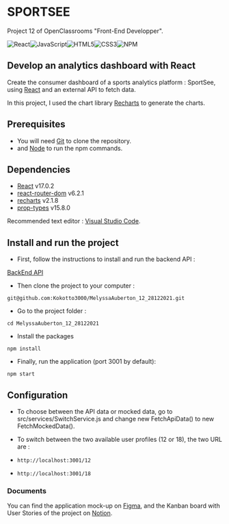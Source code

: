 # SPORTSEE

Project 12 of OpenClassrooms "Front-End Developper".

![React](https://img.shields.io/badge/react-%2320232a.svg?style=for-the-badge&logo=react&logoColor=%2361DAFB)![JavaScript](https://img.shields.io/badge/javascript-%23323330.svg?style=for-the-badge&logo=javascript&logoColor=%23F7DF1E)![HTML5](https://img.shields.io/badge/html5-%23E34F26.svg?style=for-the-badge&logo=html5&logoColor=white)![CSS3](https://img.shields.io/badge/css3-%231572B6.svg?style=for-the-badge&logo=css3&logoColor=white)![NPM](https://img.shields.io/badge/NPM-%23000000.svg?style=for-the-badge&logo=npm&logoColor=white)


## Develop an analytics dashboard with React

Create the consumer dashboard of a sports analytics platform : SportSee, using [React](https://fr.reactjs.org/) and an external API to fetch data.

In this project, I used the chart library [Recharts](https://recharts.org/en-US/) to generate the charts.

## Prerequisites

- You will need [Git](https://git-scm.com/) to clone the repository.
- and [Node](https://nodejs.org/en/) to run the npm commands.

## Dependencies

- [React](https://www.npmjs.com/package/react) v17.0.2
- [react-router-dom](https://www.npmjs.com/package/react-router-dom) v6.2.1
- [recharts](https://www.npmjs.com/package/recharts) v2.1.8
- [prop-types](https://www.npmjs.com/package/prop-types) v15.8.0

Recommended text editor : [Visual Studio Code](https://code.visualstudio.com).

## Install and run the project

- First, follow the instructions to install and run the backend API :

[BackEnd API](https://github.com/Kokotto3000/P9-front-end-dashboard)

- Then clone the project to your computer :

`git@github.com:Kokotto3000/MelyssaAuberton_12_28122021.git`

- Go to the project folder :

`cd MelyssaAuberton_12_28122021`

- Install the packages

`npm install`

- Finally, run the application (port 3001 by default):

`npm start`

## Configuration

- To choose between the API data or mocked data, go to src/services/SwitchService.js and change new FetchApiData() to new FetchMockedData().

- To switch between the two available user profiles (12 or 18), the two URL are :

- `http://localhost:3001/12`
- `http://localhost:3001/18`

### Documents

You can find the application mock-up on [Figma](https://www.figma.com/file/BMomGVZqLZb811mDMShpLu/UI-design-Sportify-FR?node-id=0%3A1),
and the Kanban board with User Stories of the project on [Notion](https://www.notion.so/Tableau-de-bord-SportSee-6686aa4b5f44417881a4884c9af5669e).